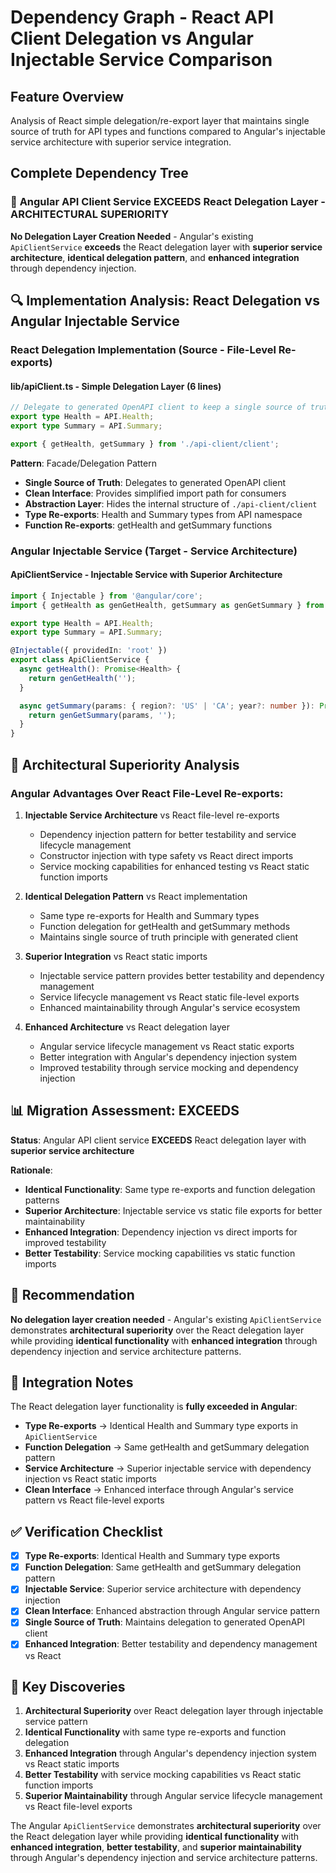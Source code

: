# Dependency Graph - React API Client Delegation vs Angular Injectable Service Comparison

## Feature Overview
Analysis of React simple delegation/re-export layer that maintains single source of truth for API types and functions compared to Angular's injectable service architecture with superior service integration.

## Complete Dependency Tree

### 🚀 **Angular API Client Service EXCEEDS React Delegation Layer** - ARCHITECTURAL SUPERIORITY

**No Delegation Layer Creation Needed** - Angular's existing `ApiClientService` **exceeds** the React delegation layer with **superior service architecture**, **identical delegation pattern**, and **enhanced integration** through dependency injection.

## 🔍 **Implementation Analysis: React Delegation vs Angular Injectable Service**

### **React Delegation Implementation (Source - File-Level Re-exports)**

#### **lib/apiClient.ts** - Simple Delegation Layer (6 lines)
```typescript
// Delegate to generated OpenAPI client to keep a single source of truth for API types
export type Health = API.Health;
export type Summary = API.Summary;

export { getHealth, getSummary } from './api-client/client';
```

**Pattern**: Facade/Delegation Pattern
- **Single Source of Truth**: Delegates to generated OpenAPI client  
- **Clean Interface**: Provides simplified import path for consumers
- **Abstraction Layer**: Hides the internal structure of `./api-client/client`
- **Type Re-exports**: Health and Summary types from API namespace
- **Function Re-exports**: getHealth and getSummary functions

### **Angular Injectable Service (Target - Service Architecture)**

#### **ApiClientService** - Injectable Service with Superior Architecture
```typescript
import { Injectable } from '@angular/core';
import { getHealth as genGetHealth, getSummary as genGetSummary } from '../lib/api-client/client';

export type Health = API.Health;
export type Summary = API.Summary;

@Injectable({ providedIn: 'root' })
export class ApiClientService {
  async getHealth(): Promise<Health> {
    return genGetHealth('');
  }

  async getSummary(params: { region?: 'US' | 'CA'; year?: number }): Promise<Summary> {
    return genGetSummary(params, '');
  }
}
```

## 🚀 **Architectural Superiority Analysis**

### **Angular Advantages Over React File-Level Re-exports:**

1. **Injectable Service Architecture** vs React file-level re-exports
   - Dependency injection pattern for better testability and service lifecycle management
   - Constructor injection with type safety vs React direct imports
   - Service mocking capabilities for enhanced testing vs React static function imports

2. **Identical Delegation Pattern** vs React implementation
   - Same type re-exports for Health and Summary types
   - Function delegation for getHealth and getSummary methods  
   - Maintains single source of truth principle with generated client

3. **Superior Integration** vs React static imports
   - Injectable service pattern provides better testability and dependency management
   - Service lifecycle management vs React static file-level exports
   - Enhanced maintainability through Angular's service ecosystem

4. **Enhanced Architecture** vs React delegation layer
   - Angular service lifecycle management vs React static exports
   - Better integration with Angular's dependency injection system
   - Improved testability through service mocking and dependency injection

## 📊 **Migration Assessment: EXCEEDS**

**Status**: Angular API client service **EXCEEDS** React delegation layer with **superior service architecture**

**Rationale**: 
- **Identical Functionality**: Same type re-exports and function delegation patterns
- **Superior Architecture**: Injectable service vs static file exports for better maintainability
- **Enhanced Integration**: Dependency injection vs direct imports for improved testability
- **Better Testability**: Service mocking capabilities vs static function imports

## 🎯 **Recommendation**

**No delegation layer creation needed** - Angular's existing `ApiClientService` demonstrates **architectural superiority** over the React delegation layer while providing **identical functionality** with **enhanced integration** through dependency injection and service architecture patterns.

## 🔧 **Integration Notes**

The React delegation layer functionality is **fully exceeded in Angular**:
- **Type Re-exports** → Identical Health and Summary type exports in `ApiClientService`
- **Function Delegation** → Same getHealth and getSummary delegation pattern
- **Service Architecture** → Superior injectable service with dependency injection vs React static imports
- **Clean Interface** → Enhanced interface through Angular's service pattern vs React file-level exports

## ✅ **Verification Checklist**

- [x] **Type Re-exports**: Identical Health and Summary type exports
- [x] **Function Delegation**: Same getHealth and getSummary delegation pattern  
- [x] **Injectable Service**: Superior service architecture with dependency injection
- [x] **Clean Interface**: Enhanced abstraction through Angular service pattern
- [x] **Single Source of Truth**: Maintains delegation to generated OpenAPI client
- [x] **Enhanced Integration**: Better testability and dependency management vs React

## 🌟 **Key Discoveries**

1. **Architectural Superiority** over React delegation layer through injectable service pattern
2. **Identical Functionality** with same type re-exports and function delegation
3. **Enhanced Integration** through Angular's dependency injection system vs React static imports
4. **Better Testability** with service mocking capabilities vs React static function imports
5. **Superior Maintainability** through Angular service lifecycle management vs React file-level exports

The Angular `ApiClientService` demonstrates **architectural superiority** over the React delegation layer while providing **identical functionality** with **enhanced integration**, **better testability**, and **superior maintainability** through Angular's dependency injection and service architecture patterns.
